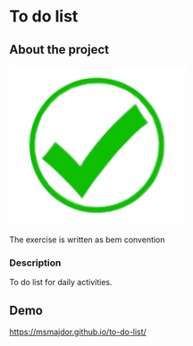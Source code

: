 # To do list

## About the project

![logo](images/check-mark.png)

The exercise is written as bem convention

### Description

To do list for daily activities.

## Demo

https://msmajdor.github.io/to-do-list/